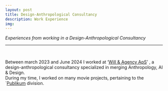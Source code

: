 ```yaml
---
layout: post
title: Design-Anthropological Consultancy 
description: Work Experience
img:
---
```


<i>Experiences from working in a Design-Anthropological Consultancy</i>

***

<br/>
<p aligen="middle">

Between march 2023 and June 2024 I worked at ‘<a href="http://willandagency.com" target="blank">Will & Agency ApS</a>’ , a design-anthropological consultancy specialized in merging Anthropology, AI & Design.
<br/>
During my time, I worked on many movie projects, pertaining to the ´<a href="http://publikum.io" target="blank">Publikum</a> division. 

<div>
</div>
